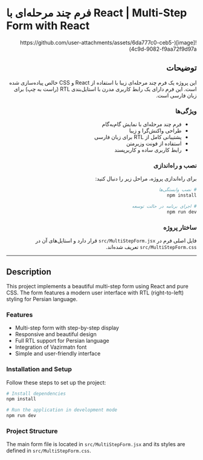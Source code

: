 # فرم چند مرحله‌ای با React | Multi-Step Form with React

<div dir="rtl" align="right">
![image](https://github.com/user-attachments/assets/6da777c0-ceb5-4c9d-9082-f9aa72f9d97a)


## توضیحات

این پروژه یک فرم چند مرحله‌ای زیبا با استفاده از React و CSS خالص پیاده‌سازی شده است. این فرم دارای یک رابط کاربری مدرن با استایل‌بندی RTL (راست به چپ) برای زبان فارسی است.

### ویژگی‌ها

- فرم چند مرحله‌ای با نمایش گام‌به‌گام
- طراحی واکنش‌گرا و زیبا
- پشتیبانی کامل از RTL برای زبان فارسی
- استفاده از فونت وزیرمتن
- رابط کاربری ساده و کاربرپسند

### نصب و راه‌اندازی

برای راه‌اندازی پروژه، مراحل زیر را دنبال کنید:

```bash
# نصب وابستگی‌ها
npm install

# اجرای برنامه در حالت توسعه
npm run dev
```

### ساختار پروژه

فایل اصلی فرم در `src/MultiStepForm.jsx` قرار دارد و استایل‌های آن در `src/MultiStepForm.css` تعریف شده‌اند.

</div>

---

<div dir="ltr" align="left">

## Description

This project implements a beautiful multi-step form using React and pure CSS. The form features a modern user interface with RTL (right-to-left) styling for Persian language.

### Features

- Multi-step form with step-by-step display
- Responsive and beautiful design
- Full RTL support for Persian language
- Integration of Vazirmatn font
- Simple and user-friendly interface

### Installation and Setup

Follow these steps to set up the project:

```bash
# Install dependencies
npm install

# Run the application in development mode
npm run dev
```

### Project Structure

The main form file is located in `src/MultiStepForm.jsx` and its styles are defined in `src/MultiStepForm.css`.

</div>
